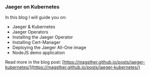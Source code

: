 ### Jaeger on Kubernetes

In this blog I will guide you on:

- Jaeger & Kubernetes
- Jaeger Operators
- Installing the Jaeger Operator
- Installing Cert-Manager
- Deploying the Jaeger All-One image
- NodeJS demo application


Read more in the blog post: [https://magsther.github.io/posts/jaeger-kubernetes/](https://magsther.github.io/posts/jaeger-kubernetes/)
